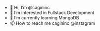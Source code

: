 - 👋 Hi, I’m @cagininc
- 👀 I’m interested in Fullstack Development
- 🌱 I’m currently learning MongoDB
- 📫 How to reach me cagininc @instagram


<!---
cagininc/cagininc is a ✨ special ✨ repository because its `README.md` (this file) appears on your GitHub profile.
You can click the Preview link to take a look at your changes.
--->
